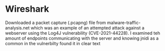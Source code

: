 # Wireshark
Downloaded a packet capture (.pcapng) file from malware-traffic-analysis.net which was an example of an attempted attack against a webserver using the Log4J vulnerability (CVE-2021-44228). I examined teh amount of endpoints communicating with the server and knowing jnidi as a common in the vulnerbilty found it in clear text
